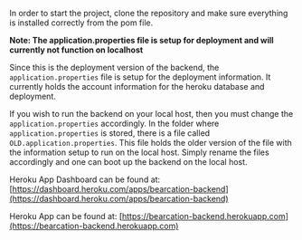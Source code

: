In order to start the project, clone the repository and make sure everything is installed correctly from the pom file.

**Note: The application.properties file is setup for deployment and will currently not function on localhost**

Since this is the deployment version of the backend, the `application.properties` file is setup for the deployment information. It currently holds the account information for the heroku database and deployment.

If you wish to run the backend on your local host, then you must change the `application.properties` accordingly. In the folder where `application.properties` is stored, there is a file called `OLD.application.properties`. This file holds the older version of the file with the information setup to run on the local host. Simply rename the files accordingly and one can boot up the backend on the local host.

Heroku App Dashboard can be found at: [https://dashboard.heroku.com/apps/bearcation-backend](https://dashboard.heroku.com/apps/bearcation-backend)

Heroku App can be found at: [https://bearcation-backend.herokuapp.com](https://bearcation-backend.herokuapp.com)

